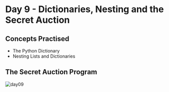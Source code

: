 # Day 9 - Dictionaries, Nesting and the Secret Auction
## Concepts Practised
- The Python Dictionary
- Nesting Lists and Dictionaries
## The Secret Auction Program
![day09](https://github.com/user-attachments/assets/97a92e36-ba66-443d-8926-46464085fb39)
